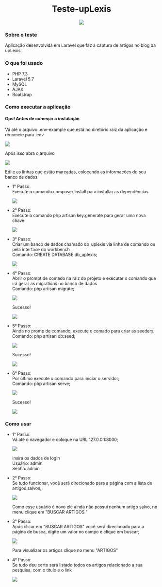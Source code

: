 <h1 align="center">Teste-upLexis</h1>
<p align="center"><img src="https://user-images.githubusercontent.com/38003078/66393799-d98aae00-e9a9-11e9-8bdd-122119ae875e.png"></p>

<h3>Sobre o teste</h3>
<p>Aplicação desenvolvida em Laravel que faz a captura de artigos no blog da upLexis</p>

<h3>O que foi usado</h3>
<ul>
    <li>PHP 7.3</li>
    <li>Laravel 5.7</li>
    <li>MySQL</li>
    <li>AJAX</li>
    <li>Bootstrap</li>
</ul>

<h3>Como executar a aplicação</h3>

<h4>Ops! Antes de começar a instalação</h4>
<p>Vá até o arquivo .env-example que está no diretório raiz da aplicação e renomeie para .env</p>
<img src="https://user-images.githubusercontent.com/38003078/66393290-86fcc200-e9a8-11e9-853a-4380001638c0.PNG">
<p>Após isso abra o arquivo</p>
<img src="https://user-images.githubusercontent.com/38003078/66393529-28841380-e9a9-11e9-8b39-a45b2a67e28b.PNG">
<p>Edite as linhas que estão marcadas, colocando as informações do seu banco de dados</p>
<ul>
    <li>
        <p>1° Passo:
            <br>Execute o comando composer install para installar as dependências
        </p>
        <img src="https://user-images.githubusercontent.com/38003078/66400611-2ffee900-e9b8-11e9-81d7-0d13a8be7bba.PNG">
    </li>
    <li>
        <p>2° Passo:
            <br>Execute o comando php artisan key:generate para gerar uma nova chave
        </p>
        <img src="https://user-images.githubusercontent.com/38003078/66400802-879d5480-e9b8-11e9-867f-731784d81e0d.PNG">
    </li>
    <li>
        <p>3° Passo:
            <br>Criar um banco de dados chamado db_uplexis via linha de comando ou pela interface do workbench
            <br>Comando: CREATE DATABASE db_uplexis;
        </p>
        <img src="https://user-images.githubusercontent.com/38003078/66391614-f0c69d00-e9a3-11e9-892f-6f9aaa0fe6dd.PNG">
    </li>
    <li>
        <p>4° Passo:
            <br>Abrir o prompt de comado na raiz do projeto e executar o comando que irá gerar as migrations no banco de             dados
            <br>Comando: php artisan migrate;
        </p>
        <img src="https://user-images.githubusercontent.com/38003078/66392051-29b34180-e9a5-11e9-9c9a-ea63d6c852b7.PNG">
        <p>Sucesso!</p>
        <img src="https://user-images.githubusercontent.com/38003078/66392067-3768c700-e9a5-11e9-9b01-0f1d3431cc09.PNG">
    </li>
    <li>
        <p>5° Passo:
            <br>Ainda no promp de comando, execute o comado para criar as seeders;
            <br>Comando: php artisan db:seed;
        </p>
        <img src="https://user-images.githubusercontent.com/38003078/66392092-46e81000-e9a5-11e9-8ea9-1d209b296920.PNG">
        <p>Sucesso!</p>
        <img src="https://user-images.githubusercontent.com/38003078/66392111-510a0e80-e9a5-11e9-8d0e-14ec38e2bf64.PNG">
    </li>
    <li>
        <p>6° Passo:
            <br>Por último execute o comando para iniciar o servidor;
            <br>Comando: php artisan serve;
        </p>
        <img src="https://user-images.githubusercontent.com/38003078/66392154-726afa80-e9a5-11e9-9640-a60062e2558d.PNG">
        <p>Sucesso!</p>
        <img src="https://user-images.githubusercontent.com/38003078/66392173-7d258f80-e9a5-11e9-924b-1a87853dc187.PNG">
    </li>
</ul>

<h3>Como usar</h3>
<ul>
       <li>
        <p>1° Passo:
            <br>Vá até o navegador e coloque na URL 127.0.0.1:8000;
        </p>
        <img src="https://user-images.githubusercontent.com/38003078/66392197-8adb1500-e9a5-11e9-8cbf-f707c91fcc68.PNG">
        <p>Insira os dados de login
            <br>Usuário: admin
            <br>Senha: admin
        </p>
    </li>
     <li>
        <p>2° Passo:
            <br>Se tudo funcionar, você será direcionado para a página com a lista de artigos salvos;
        </p>
        <img src="https://user-images.githubusercontent.com/38003078/66392236-9a5a5e00-e9a5-11e9-9dd5-0a04d8956d98.PNG">
        <p>Como esse usuário é novo ele ainda não possui nenhum artigo salvo, no menu clique em "BUSCAR ARTIGOS
"</p>
    </li>
    <li>
        <p>3° Passo:
            <br>Após clicar em "BUSCAR ARTIGOS" você será direcionado para a página de busca, digite um valor no campo e clique em buscar;
        </p>
        <img src="https://user-images.githubusercontent.com/38003078/66392248-a34b2f80-e9a5-11e9-948b-90944eb98ef9.PNG">
        <p>Para visualizar os artigos clique no menu "ARTIGOS"</p>
    </li>
    <li>
        <p>4° Passo:
            <br>Se tudo deu certo será listado todos os artigos relacionado a sua pesquisa, com o titulo e o link
        </p>
        <img src="https://user-images.githubusercontent.com/38003078/66392258-aa723d80-e9a5-11e9-82f1-514909c33b1a.PNG">
    </li>
</ul>


